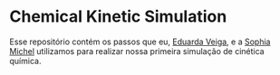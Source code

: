 # Chemical Kinetic Simulation
Esse repositório contém os passos que eu, <a href="https://github.com/veigaeduarda">Eduarda Veiga</a>, e a <a href="https://github.com/Sophlechim">Sophia Michel</a> utilizamos para realizar nossa primeira simulação de cinética química.
